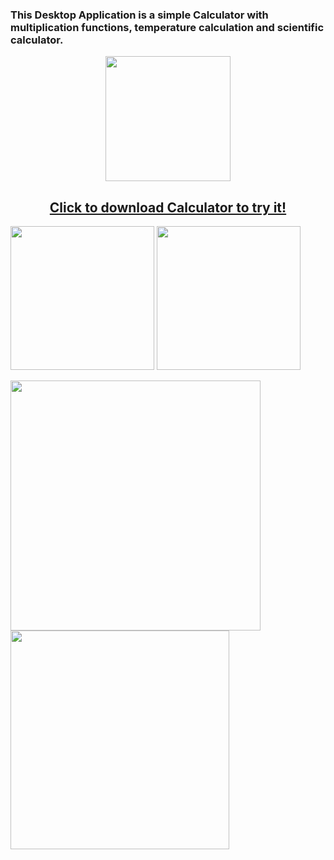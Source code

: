 <h3>
  This Desktop Application is a simple Calculator with multiplication functions, temperature calculation and scientific calculator.
</h3>
<p align="center">
  <img src="https://user-images.githubusercontent.com/52591976/80618940-519eeb00-8a44-11ea-981c-cadf48962da2.png"width =200/>
</p>
<p>
  <a href="https://github.com/BlueButterflies/Note/files/4553175/setup.zip" download>
    <h2 align="center">
      Click to download Calculator to try it!
    </h2>
  </a>
</p>
<p align="left">
  <img src="https://user-images.githubusercontent.com/52591976/80620674-9592ef80-8a46-11ea-9cda-a36f1df71103.png"width =230/>
 <img src="https://user-images.githubusercontent.com/52591976/80622734-7fd2f980-8a49-11ea-9a81-d9dc7171e3a9.png"width =230/>
</p>

<p align="left">
  <img src="https://user-images.githubusercontent.com/52591976/80620916-e4d92000-8a46-11ea-9072-9be7747b8e28.png"width =400/>
 <img src="https://user-images.githubusercontent.com/52591976/80622828-a1cc7c00-8a49-11ea-8095-8e3f3771d3e6.png"width =350/>
 </p>
 
